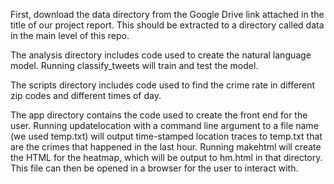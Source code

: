 First, download the data directory from the Google Drive link attached in the title of our project report.  This should be extracted to a directory called data in the main level of this repo.

The analysis directory includes code used to create the natural language model.  Running classify_tweets will train and test the model.

The scripts directory includes code used to find the crime rate in different zip codes and different times of day.

The app directory contains the code used to create the front end for the user.  Running updatelocation with a command line argument to a file name (we used temp.txt) will output time-stamped location traces to temp.txt that are the crimes that happened in the last hour.  Running makehtml will create the HTML for the heatmap, which will be output to hm.html in that directory.  This file can then be opened in a browser for the user to interact with.
